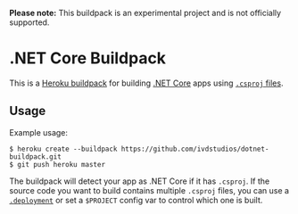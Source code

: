 **Please note:** This buildpack is an experimental project and is not officially supported.

# .NET Core Buildpack

This is a [Heroku buildpack](http://devcenter.heroku.com/articles/buildpack) for building [.NET Core](https://www.microsoft.com/net/core) apps using [`.csproj` files](https://docs.microsoft.com/en-us/dotnet/articles/core/tools/project-json).

## Usage

Example usage:

    $ heroku create --buildpack https://github.com/ivdstudios/dotnet-buildpack.git
    $ git push heroku master

The buildpack will detect your app as .NET Core if it has `.csproj`. If the source code you want to build contains multiple `.csproj` files, you can use a [`.deployment`](https://github.com/projectkudu/kudu/wiki/Customizing-deployments) or set a `$PROJECT` config var to control which one is built.
